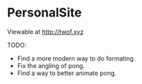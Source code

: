 # PersonalSite
Viewable at http://twof.xyz

TODO:
* Find a more modern way to do formating.
* Fix the angling of pong.
* Find a way to better animate pong.